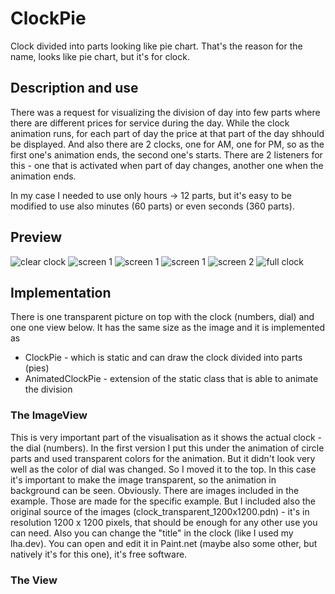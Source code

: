 # ClockPie
Clock divided into parts looking like pie chart. That's the reason for the name, looks like pie chart, but it's for clock.

## Description and use

There was a request for visualizing the division of day into few parts where there are different prices for service during the day. While the clock animation runs, for each part of day the price at that part of the day shhould be displayed. And also there are 2 clocks, one for AM, one for PM, so as the first one's animation ends, the second one's starts. There are 2 listeners for this - one that is activated when part of day changes, another one when the animation ends.

In my case I needed to use only hours -> 12 parts, but it's easy to be modified to use also minutes (60 parts) or even seconds (360 parts).

## Preview

![clear clock](https://github.com/lukash-lha/clockpie-android/blob/master/Screenshots/Screenshot_2.png)
![screen 1](https://github.com/lukash-lha/clockpie-android/blob/master/Screenshots/Screenshot_3.png)
![screen 1](https://github.com/lukash-lha/clockpie-android/blob/master/Screenshots/Screenshot_4.png)
![screen 1](https://github.com/lukash-lha/clockpie-android/blob/master/Screenshots/Screenshot_5.png)
![screen 2](https://github.com/lukash-lha/clockpie-android/blob/master/Screenshots/Screenshot_6.png)
![full clock](https://github.com/lukash-lha/clockpie-android/blob/master/Screenshots/Screenshot_7.png)

## Implementation

There is one transparent picture on top with the clock (numbers, dial) and one one view below. It has the same size as the image and it is implemented as
- ClockPie - which is static and can draw the clock divided into parts (pies)
- AnimatedClockPie - extension of the static class that is able to animate the division

### The ImageView

This is very important part of the visualisation as it shows the actual clock - the dial (numbers). In the first version I put this under the animation of circle parts and used transparent colors for the animation. But it didn't look very well as the color of dial was changed. So I moved it to the top. In this case it's important to make the image transparent, so the animation in background can be seen. Obviously. 
There are images included in the example. Those are made for the specific example. But I included  also the original source of the images (clock_transparent_1200x1200.pdn) - it's in resolution 1200 x 1200 pixels, that should be enough for any other use you can need. Also you can change the "title" in the clock (like I used my lha.dev). You can open and edit it in Paint.net (maybe also some other, but natively it's for this one), it's free software.

### The View


